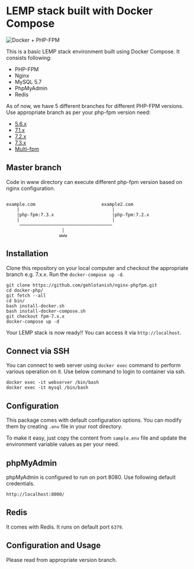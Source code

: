 # LEMP stack built with Docker Compose

![Docker + PHP-FPM](https://cloud.githubusercontent.com/assets/6241518/4104985/2f8b00cc-319d-11e4-8a91-94926172392e.jpg)

This is a basic LEMP stack environment built using Docker Compose. It consists following:

* PHP-FPM
* Nginx
* MySQL 5.7
* PhpMyAdmin
* Redis

As of now, we have 5 different branches for different PHP-FPM versions. Use appropriate branch as per your php-fpm version need:
* [5.6.x](https://github.com/gehlotanish/nginx-phpfpm/tree/fpm-5.6.x)
* [7.1.x](https://github.com/gehlotanish/nginx-phpfpm/tree/fpm-7.1.x)
* [7.2.x](https://github.com/gehlotanish/nginx-phpfpm/tree/fpm-7.2.x)
* [7.3.x](https://github.com/gehlotanish/nginx-phpfpm/tree/fpm-7.3.x)
* [Multi-fpm](https://github.com/gehlotanish/nginx-phpfpm/tree/multi_fpm)

## Master branch 

Code in www directory can execute different php-fpm version based on nginx configuration.

```shell

example.com                         example2.com
    |                                   |
    |php-fpm:7.3.x                      |php-fpm:7.2.x
    |                                   |
     ───────────────────────────────────
                     |
                    www
```
## Installation

Clone this repository on your local computer and checkout the appropriate branch e.g. 7.x.x. Run the `docker-compose up -d`.

```shell
git clone https://github.com/gehlotanish/nginx-phpfpm.git        
cd docker-php/
git fetch --all
cd bin/ 
bash install-docker.sh
bash install-docker-compose.sh
git checkout fpm-7.x.x
docker-compose up -d
```

Your LEMP stack is now ready!! You can access it via `http://localhost`.

## Connect via SSH

You can connect to web server using `docker exec` command to perform various operation on it. Use below command to login to container via ssh.

```shell
docker exec -it webserver /bin/bash
docker exec -it mysql /bin/bash
```

## Configuration

This package comes with default configuration options. You can modify them by creating `.env` file in your root directory.

To make it easy, just copy the content from `sample.env` file and update the environment variable values as per your need.

## phpMyAdmin

phpMyAdmin is configured to run on port 8080. Use following default credentials.

```shell
http://localhost:8000/
```

## Redis

It comes with Redis. It runs on default port `6379`.

## Configuration and Usage

Please read from appropriate version branch.

